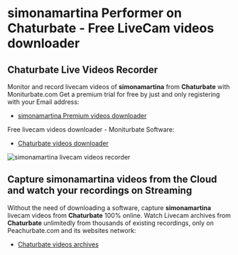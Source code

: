 # simonamartina Performer on Chaturbate - Free LiveCam videos downloader

## Chaturbate Live Videos Recorder

Monitor and record livecam videos of **simonamartina** from **Chaturbate** with Moniturbate.com
Get a premium trial for free by just and only registering with your Email address:
* [simonamartina Premium videos downloader](https://moniturbate.com/request-demo-licence-key.html)

Free livecam videos downloader - Moniturbate Software:
* [Chaturbate videos downloader](https://moniturbate.com/moniturbate-download-software.html)

![simonamartina livecam videos recorder](https://peachurnet.com/templates/moniturbate-software.png)


## Capture simonamartina videos from the Cloud and watch your recordings on Streaming

Without the need of downloading a software, capture **simonamartina** livecam videos from **Chaturbate** 100% online.
Watch Livecam archives from **Chaturbate** unlimitedly from thousands of existing recordings, only on Peachurbate.com and its websites network:
* [Chaturbate videos archives](https://peachurnet.com/)